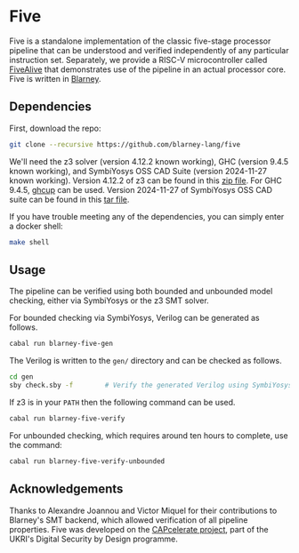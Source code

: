 # Five

Five is a standalone implementation of the classic five-stage
processor pipeline that can be understood and verified independently
of any particular instruction set. Separately, we provide a RISC-V
microcontroller called
[FiveAlive](https://github.com/blarney-lang/five-alive) that
demonstrates use of the pipeline in an actual processor core.  Five is
written in [Blarney](https://github.com/blarney-lang/blarney). 


## Dependencies

First, download the repo:

```sh
git clone --recursive https://github.com/blarney-lang/five
```

We'll need the z3 solver (version 4.12.2 known working), GHC (version 9.4.5 known working), and SymbiYosys OSS CAD Suite (version 2024-11-27 known working). Version 4.12.2 of z3 can be found in this [zip
file](https://github.com/Z3Prover/z3/releases/download/z3-4.12.2/z3-4.12.2-x64-glibc-2.31.zip).
For GHC 9.4.5, [ghcup](https://www.haskell.org/ghcup/) can be used.
Version 2024-11-27 of SymbiYosys OSS CAD suite can be found in this [tar file](https://github.com/YosysHQ/oss-cad-suite-build/releases/download/2024-11-27/oss-cad-suite-linux-x64-20241127.tgz).

If you have trouble meeting any of the dependencies, you can simply
enter a docker shell:

```sh
make shell
```

## Usage

The pipeline can be verified using both bounded and unbounded model checking, either via SymbiYosys or the z3 SMT solver.

For bounded checking via SymbiYosys, Verilog can be generated as follows.

```sh
cabal run blarney-five-gen
```

The Verilog is written to the `gen/` directory and can be checked as follows.

```sh
cd gen
sby check.sby -f        # Verify the generated Verilog using SymbiYosys
```

If z3 is in your `PATH` then the following command can be used.

```sh
cabal run blarney-five-verify
```

For unbounded checking, which requires around ten hours to complete, use the
command:

```sh
cabal run blarney-five-verify-unbounded
```

## Acknowledgements

Thanks to Alexandre Joannou and Victor Miquel for their contributions to Blarney's SMT backend, which allowed verification of all pipeline properties.
Five was developed on the [CAPcelerate
project](https://gow.epsrc.ukri.org/NGBOViewGrant.aspx?GrantRef=EP/V000381/1),
part of the UKRI's Digital Security by Design programme.
